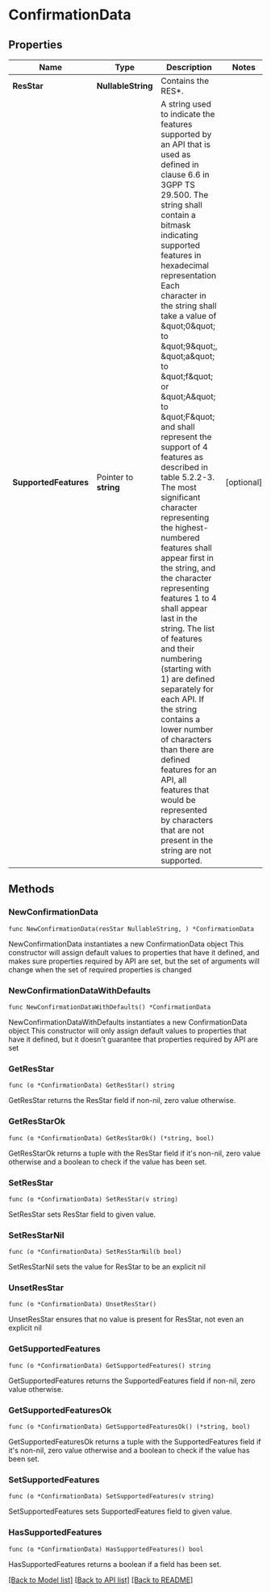 # ConfirmationData

## Properties

Name | Type | Description | Notes
------------ | ------------- | ------------- | -------------
**ResStar** | **NullableString** | Contains the RES*. | 
**SupportedFeatures** | Pointer to **string** | A string used to indicate the features supported by an API that is used as defined in clause  6.6 in 3GPP TS 29.500. The string shall contain a bitmask indicating supported features in  hexadecimal representation Each character in the string shall take a value of \&quot;0\&quot; to \&quot;9\&quot;,  \&quot;a\&quot; to \&quot;f\&quot; or \&quot;A\&quot; to \&quot;F\&quot; and shall represent the support of 4 features as described in  table 5.2.2-3. The most significant character representing the highest-numbered features shall  appear first in the string, and the character representing features 1 to 4 shall appear last  in the string. The list of features and their numbering (starting with 1) are defined  separately for each API. If the string contains a lower number of characters than there are  defined features for an API, all features that would be represented by characters that are not  present in the string are not supported.  | [optional] 

## Methods

### NewConfirmationData

`func NewConfirmationData(resStar NullableString, ) *ConfirmationData`

NewConfirmationData instantiates a new ConfirmationData object
This constructor will assign default values to properties that have it defined,
and makes sure properties required by API are set, but the set of arguments
will change when the set of required properties is changed

### NewConfirmationDataWithDefaults

`func NewConfirmationDataWithDefaults() *ConfirmationData`

NewConfirmationDataWithDefaults instantiates a new ConfirmationData object
This constructor will only assign default values to properties that have it defined,
but it doesn't guarantee that properties required by API are set

### GetResStar

`func (o *ConfirmationData) GetResStar() string`

GetResStar returns the ResStar field if non-nil, zero value otherwise.

### GetResStarOk

`func (o *ConfirmationData) GetResStarOk() (*string, bool)`

GetResStarOk returns a tuple with the ResStar field if it's non-nil, zero value otherwise
and a boolean to check if the value has been set.

### SetResStar

`func (o *ConfirmationData) SetResStar(v string)`

SetResStar sets ResStar field to given value.


### SetResStarNil

`func (o *ConfirmationData) SetResStarNil(b bool)`

 SetResStarNil sets the value for ResStar to be an explicit nil

### UnsetResStar
`func (o *ConfirmationData) UnsetResStar()`

UnsetResStar ensures that no value is present for ResStar, not even an explicit nil
### GetSupportedFeatures

`func (o *ConfirmationData) GetSupportedFeatures() string`

GetSupportedFeatures returns the SupportedFeatures field if non-nil, zero value otherwise.

### GetSupportedFeaturesOk

`func (o *ConfirmationData) GetSupportedFeaturesOk() (*string, bool)`

GetSupportedFeaturesOk returns a tuple with the SupportedFeatures field if it's non-nil, zero value otherwise
and a boolean to check if the value has been set.

### SetSupportedFeatures

`func (o *ConfirmationData) SetSupportedFeatures(v string)`

SetSupportedFeatures sets SupportedFeatures field to given value.

### HasSupportedFeatures

`func (o *ConfirmationData) HasSupportedFeatures() bool`

HasSupportedFeatures returns a boolean if a field has been set.


[[Back to Model list]](../README.md#documentation-for-models) [[Back to API list]](../README.md#documentation-for-api-endpoints) [[Back to README]](../README.md)


